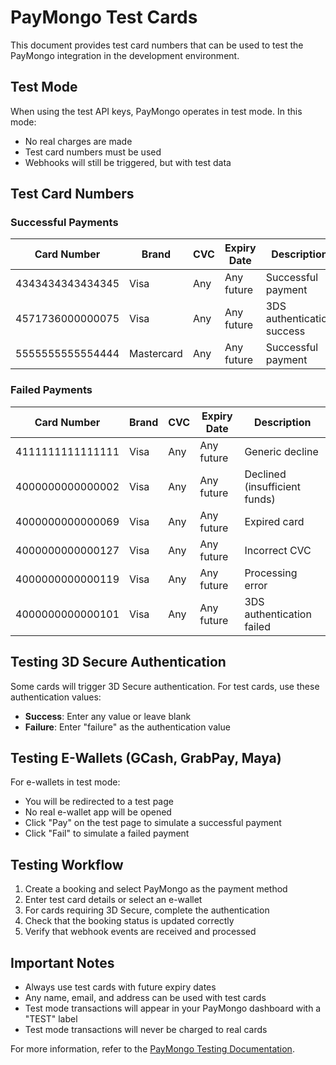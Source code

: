 # PayMongo Test Cards

This document provides test card numbers that can be used to test the PayMongo integration in the development environment.

## Test Mode

When using the test API keys, PayMongo operates in test mode. In this mode:
- No real charges are made
- Test card numbers must be used
- Webhooks will still be triggered, but with test data

## Test Card Numbers

### Successful Payments

| Card Number         | Brand | CVC | Expiry Date | Description                |
|---------------------|-------|-----|-------------|----------------------------|
| 4343434343434345    | Visa  | Any | Any future  | Successful payment         |
| 4571736000000075    | Visa  | Any | Any future  | 3DS authentication success |
| 5555555555554444    | Mastercard | Any | Any future | Successful payment     |

### Failed Payments

| Card Number         | Brand | CVC | Expiry Date | Description                |
|---------------------|-------|-----|-------------|----------------------------|
| 4111111111111111    | Visa  | Any | Any future  | Generic decline            |
| 4000000000000002    | Visa  | Any | Any future  | Declined (insufficient funds) |
| 4000000000000069    | Visa  | Any | Any future  | Expired card               |
| 4000000000000127    | Visa  | Any | Any future  | Incorrect CVC              |
| 4000000000000119    | Visa  | Any | Any future  | Processing error           |
| 4000000000000101    | Visa  | Any | Any future  | 3DS authentication failed  |

## Testing 3D Secure Authentication

Some cards will trigger 3D Secure authentication. For test cards, use these authentication values:

- **Success**: Enter any value or leave blank
- **Failure**: Enter "failure" as the authentication value

## Testing E-Wallets (GCash, GrabPay, Maya)

For e-wallets in test mode:
- You will be redirected to a test page
- No real e-wallet app will be opened
- Click "Pay" on the test page to simulate a successful payment
- Click "Fail" to simulate a failed payment

## Testing Workflow

1. Create a booking and select PayMongo as the payment method
2. Enter test card details or select an e-wallet
3. For cards requiring 3D Secure, complete the authentication
4. Check that the booking status is updated correctly
5. Verify that webhook events are received and processed

## Important Notes

- Always use test cards with future expiry dates
- Any name, email, and address can be used with test cards
- Test mode transactions will appear in your PayMongo dashboard with a "TEST" label
- Test mode transactions will never be charged to real cards

For more information, refer to the [PayMongo Testing Documentation](https://developers.paymongo.com/docs/testing).
